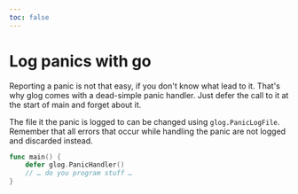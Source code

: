 ```yaml
---
toc: false
---
```

# Log panics with go

Reporting a panic is not that easy, if you don't know what lead to it.
That's why glog comes with a dead-simple panic handler. Just defer the
call to it at the start of main and forget about it.

The file it the panic is logged to can be changed using
`glog.PanicLogFile`.  Remember that all errors that occur while
handling the panic are not logged and discarded instead.

```go
func main() {
	defer glog.PanicHandler()
	// … do you program stuff …
}
```

